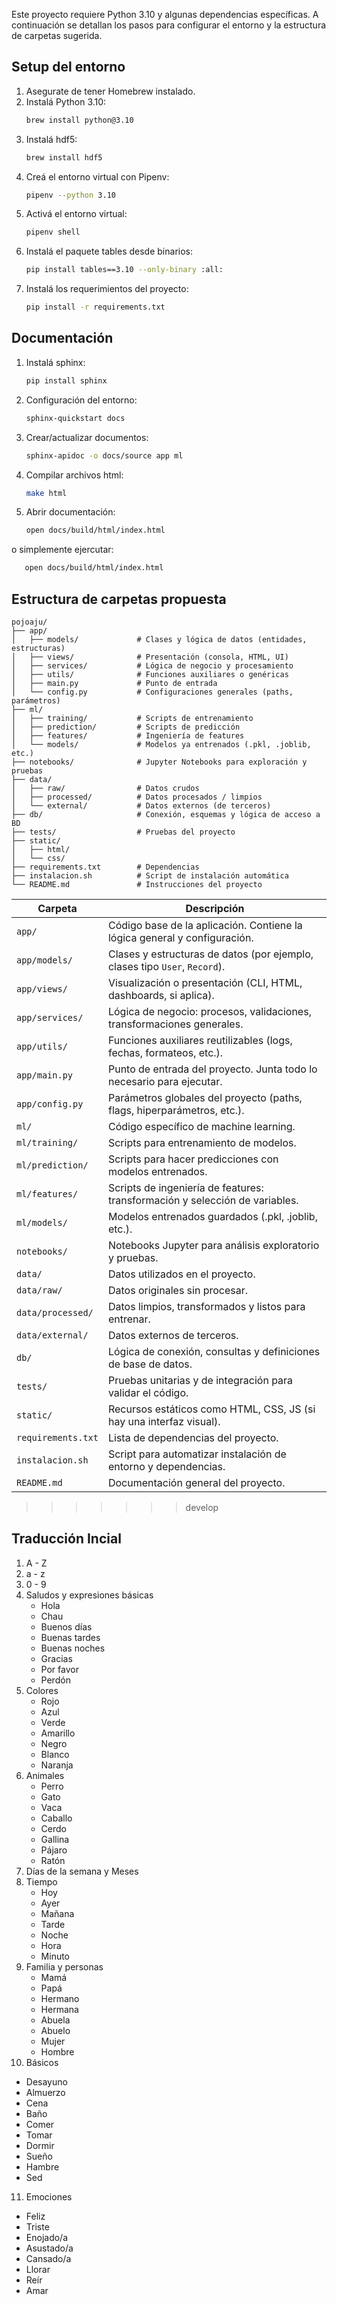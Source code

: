 Este proyecto requiere Python 3.10 y algunas dependencias específicas. A continuación se detallan los pasos para configurar el entorno y la estructura de carpetas sugerida.

## Setup del entorno

1. Asegurate de tener Homebrew instalado.  
2. Instalá Python 3.10:  
   ```bash
   brew install python@3.10
   ```
3. Instalá hdf5:  
   ```bash
   brew install hdf5
   ```
4. Creá el entorno virtual con Pipenv:  
   ```bash
   pipenv --python 3.10
   ```
5. Activá el entorno virtual:  
   ```bash
   pipenv shell
   ```
6. Instalá el paquete tables desde binarios:  
   ```bash
   pip install tables==3.10 --only-binary :all:
   ```
7. Instalá los requerimientos del proyecto:  
   ```bash
   pip install -r requirements.txt
   ```

## Documentación

1. Instalá sphinx:
   ```bash
   pip install sphinx
   ```
2. Configuración del entorno:
   ```bash
   sphinx-quickstart docs
   ```
3. Crear/actualizar documentos:
   ```bash
   sphinx-apidoc -o docs/source app ml
   ```
4. Compilar archivos html:
   ```bash
   make html
   ```
5. Abrir documentación: 
   ```bash
   open docs/build/html/index.html
   ```
o simplemente ejercutar:
```bash
   open docs/build/html/index.html
   ```


## Estructura de carpetas propuesta

```plaintext
pojoaju/
├── app/                   
│   ├── models/             # Clases y lógica de datos (entidades, estructuras)
│   ├── views/              # Presentación (consola, HTML, UI)
│   ├── services/           # Lógica de negocio y procesamiento
│   ├── utils/              # Funciones auxiliares o genéricas
│   ├── main.py             # Punto de entrada
│   └── config.py           # Configuraciones generales (paths, parámetros)
├── ml/                     
│   ├── training/           # Scripts de entrenamiento
│   ├── prediction/         # Scripts de predicción
│   ├── features/           # Ingeniería de features
│   └── models/             # Modelos ya entrenados (.pkl, .joblib, etc.)
├── notebooks/              # Jupyter Notebooks para exploración y pruebas
├── data/                   
│   ├── raw/                # Datos crudos
│   ├── processed/          # Datos procesados / limpios
│   └── external/           # Datos externos (de terceros)
├── db/                     # Conexión, esquemas y lógica de acceso a BD
├── tests/                  # Pruebas del proyecto
├── static/                 
│   ├── html/
│   └── css/
├── requirements.txt        # Dependencias
├── instalacion.sh          # Script de instalación automática
└── README.md               # Instrucciones del proyecto
```

| Carpeta             | Descripción                                                                 |
|---------------------|------------------------------------------------------------------------------|
| `app/`              | Código base de la aplicación. Contiene la lógica general y configuración.    |
| `app/models/`       | Clases y estructuras de datos (por ejemplo, clases tipo `User`, `Record`).   |
| `app/views/`        | Visualización o presentación (CLI, HTML, dashboards, si aplica).             |
| `app/services/`     | Lógica de negocio: procesos, validaciones, transformaciones generales.       |
| `app/utils/`        | Funciones auxiliares reutilizables (logs, fechas, formateos, etc.).          |
| `app/main.py`       | Punto de entrada del proyecto. Junta todo lo necesario para ejecutar.        |
| `app/config.py`     | Parámetros globales del proyecto (paths, flags, hiperparámetros, etc.).      |
| `ml/`               | Código específico de machine learning.                                       |
| `ml/training/`      | Scripts para entrenamiento de modelos.                                       |
| `ml/prediction/`    | Scripts para hacer predicciones con modelos entrenados.                      |
| `ml/features/`      | Scripts de ingeniería de features: transformación y selección de variables.  |
| `ml/models/`        | Modelos entrenados guardados (.pkl, .joblib, etc.).                          |
| `notebooks/`        | Notebooks Jupyter para análisis exploratorio y pruebas.                      |
| `data/`             | Datos utilizados en el proyecto.                                             |
| `data/raw/`         | Datos originales sin procesar.                                               |
| `data/processed/`   | Datos limpios, transformados y listos para entrenar.                         |
| `data/external/`    | Datos externos de terceros.                                                  |
| `db/`               | Lógica de conexión, consultas y definiciones de base de datos.               |
| `tests/`            | Pruebas unitarias y de integración para validar el código.                   |
| `static/`           | Recursos estáticos como HTML, CSS, JS (si hay una interfaz visual).          |
| `requirements.txt`  | Lista de dependencias del proyecto.                                          |
| `instalacion.sh`    | Script para automatizar instalación de entorno y dependencias.              |
| `README.md`         | Documentación general del proyecto. 
>>>>>>> develop

## Traducción Incial

1. A - Z
2. a - z
3. 0 - 9
4. Saludos y expresiones básicas
   - Hola
   - Chau
   - Buenos días
   - Buenas tardes
   - Buenas noches
   - Gracias
   - Por favor
   - Perdón
5. Colores
   - Rojo
   - Azul
   - Verde
   - Amarillo
   - Negro
   - Blanco
   - Naranja
6. Animales
   - Perro
   - Gato
   - Vaca
   - Caballo
   - Cerdo
   - Gallina
   - Pájaro
   - Ratón
7. Días de la semana y Meses
8. Tiempo
   - Hoy
   - Ayer
   - Mañana
   - Tarde
   - Noche
   - Hora
   - Minuto
9. Familia y personas
   - Mamá
   - Papá
   - Hermano
   - Hermana
   - Abuela
   - Abuelo
   - Mujer
   - Hombre
10. Básicos
   - Desayuno
   - Almuerzo
   - Cena
   - Baño
   - Comer
   - Tomar
   - Dormir
   - Sueño
   - Hambre
   - Sed
11. Emociones
   - Feliz
   - Triste
   - Enojado/a
   - Asustado/a
   - Cansado/a
   - Llorar
   - Reír
   - Amar
